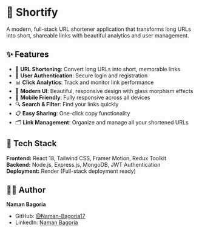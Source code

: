 # 🔗 Shortify

A modern, full-stack URL shortener application that transforms long URLs into short, shareable links with beautiful analytics and user management.

## ✨ Features

- 🔗 **URL Shortening**: Convert long URLs into short, memorable links
- 👤 **User Authentication**: Secure login and registration
- 📊 **Click Analytics**: Track and monitor link performance
- 🎨 **Modern UI**: Beautiful, responsive design with glass morphism effects
- 📱 **Mobile Friendly**: Fully responsive across all devices
- 🔍 **Search & Filter**: Find your links quickly
- 📋 **Easy Sharing**: One-click copy functionality
- 🗂️ **Link Management**: Organize and manage all your shortened URLs

## 🚀 Tech Stack

**Frontend:** React 18, Tailwind CSS, Framer Motion, Redux Toolkit  
**Backend:** Node.js, Express.js, MongoDB, JWT Authentication  
**Deployment:** Render (Full-stack deployment ready)

## 👨‍💻 Author

**Naman Bagoria**
- GitHub: [@Naman-Bagoria17](https://github.com/Naman-Bagoria17)
- LinkedIn: [Naman Bagoria](https://www.linkedin.com/in/naman-bagoria)
